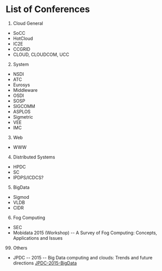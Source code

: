 # List of Conferences

1. Cloud General
  - SoCC
  - HotCloud
  - IC2E
  - CCGRID
  - CLOUD, CLOUDCOM, UCC
    
2. System
  - NSDI
  - ATC
  - Eurosys
  - Middleware
  - OSDI
  - SOSP
  - SIGCOMM
  - ASPLOS
  - Sigmetric
  - VEE
  - IMC
   
3. Web
  - WWW
  
4. Distributed Systems
  - HPDC
  - SC
  - IPDPS/ICDCS?
  
5. BigData
  - Sigmod
  - VLDB
  - CIDR

6. Fog Computing
  - SEC
  - Mobidata 2015 (Workshop) -- A Survey of Fog Computing: Concepts, Applications and Issues

 
 
99. Others
  - JPDC -- 2015 -- Big Data computing and clouds: Trends and future directions [JPDC-2015-BigData]
 
[JPDC-2015-BigData]: http://www.sciencedirect.com/science/article/pii/S0743731514001452
 
